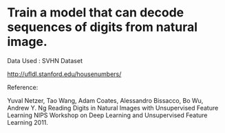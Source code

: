 # Train a model that can decode sequences of digits from natural image.

Data Used : SVHN Dataset

http://ufldl.stanford.edu/housenumbers/

Reference:

Yuval Netzer, Tao Wang, Adam Coates, Alessandro Bissacco, Bo Wu, Andrew Y. Ng Reading Digits in Natural Images with Unsupervised Feature Learning NIPS Workshop on Deep Learning and Unsupervised Feature Learning 2011. 


